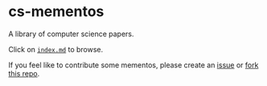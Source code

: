 cs-mementos
===========

A library of computer science papers.

Click on [`index.md`](https://github.com/pedrompereira/cs-mementos/blob/master/index.md) to browse.

If you feel like to contribute some mementos, please create an [issue](https://github.com/pedrompereira/cs-mementos/issues) or [fork this repo](https://github.com/pedrompereira/cs-mementos/fork).
